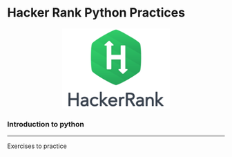 # Hacker Rank Python Practices
<p align="center">
    <img src="https://github.com/RealXun/Hacker_Rank_Python_Practices/blob/main/Resources/Cover.png" width="250">

### Introduction to python
--------------------------------------
Exercises to practice
